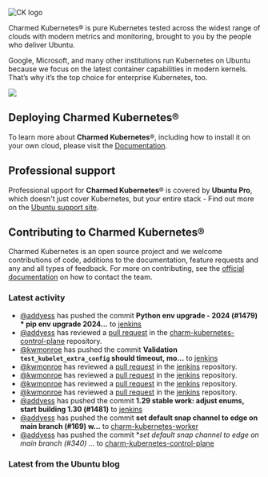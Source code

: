 ![CK logo](https://assets.ubuntu.com/v1/451d4cf4-Charmed+Kubernetes_RGB_onWhite_2022.svg)

Charmed Kubernetes® is pure Kubernetes tested across the widest range of clouds with modern metrics and monitoring, brought to you by the people who deliver Ubuntu.

Google, Microsoft, and many other institutions run Kubernetes on Ubuntu because we focus on the latest container capabilities in modern kernels. That’s why it’s the top choice for enterprise Kubernetes, too.

![](https://assets.ubuntu.com/v1/843c77b6-juju-at-a-glace.svg)

## Deploying Charmed Kubernetes®

To learn more about **Charmed Kubernetes**®, including how to install it on your own cloud, please visit the [Documentation][docs].

## Professional support

Professional upport for **Charmed Kubernetes**® is covered by **Ubuntu Pro**, which doesn't just cover Kubernetes, but your entire stack - Find out more on the [Ubuntu support site](https://ubuntu.com/support).

## Contributing to Charmed Kubernetes®

Charmed Kubernetes is an open source project and we welcome contributions of code, additions to the documentation, feature requests and any and all types of feedback. For more on contributing, see the [official documentation][get-in-touch] on how to contact the team.

<!-- LINKS -->
[docs]: https://ubuntu.com/kubernetes/docs
[get-in-touch]: https://ubuntu.com/kubernetes/docs/get-in-touch

### Latest activity

<!-- activity starts -->
 - [@addyess](https://github.com/addyess) has pushed the commit **Python env upgrade - 2024 (#1479)  * pip env upgrade 2024...** to [jenkins](https://github.com/charmed-kubernetes/jenkins)
 - [@addyess](https://github.com/addyess) has reviewed a [pull request](https://github.com/charmed-kubernetes/charm-kubernetes-control-plane/pull/339) in the [charm-kubernetes-control-plane](https://github.com/charmed-kubernetes/charm-kubernetes-control-plane) repository.
 - [@kwmonroe](https://github.com/kwmonroe) has pushed the commit **Validation `test_kubelet_extra_config` should timeout, mo...** to [jenkins](https://github.com/charmed-kubernetes/jenkins)
 - [@kwmonroe](https://github.com/kwmonroe) has reviewed a [pull request](https://github.com/charmed-kubernetes/jenkins/pull/1467) in the [jenkins](https://github.com/charmed-kubernetes/jenkins) repository.
 - [@kwmonroe](https://github.com/kwmonroe) has reviewed a [pull request](https://github.com/charmed-kubernetes/jenkins/pull/1479) in the [jenkins](https://github.com/charmed-kubernetes/jenkins) repository.
 - [@kwmonroe](https://github.com/kwmonroe) has reviewed a [pull request](https://github.com/charmed-kubernetes/jenkins/pull/1479) in the [jenkins](https://github.com/charmed-kubernetes/jenkins) repository.
 - [@kwmonroe](https://github.com/kwmonroe) has reviewed a [pull request](https://github.com/charmed-kubernetes/jenkins/pull/1482) in the [jenkins](https://github.com/charmed-kubernetes/jenkins) repository.
 - [@addyess](https://github.com/addyess) has pushed the commit **1.29 stable work: adjust enums, start building 1.30 (#1481)** to [jenkins](https://github.com/charmed-kubernetes/jenkins)
 - [@addyess](https://github.com/addyess) has pushed the commit **set default snap channel to edge on main branch (#169)  w...** to [charm-kubernetes-worker](https://github.com/charmed-kubernetes/charm-kubernetes-worker)
 - [@addyess](https://github.com/addyess) has pushed the commit **set default snap channel to edge on main branch (#340)  *...** to [charm-kubernetes-control-plane](https://github.com/charmed-kubernetes/charm-kubernetes-control-plane)
<!-- activity ends -->

<!-- roadmap starts -->

<!-- roadmap ends -->

### Latest from the Ubuntu blog

<!-- blog starts -->

<!-- blog ends -->
